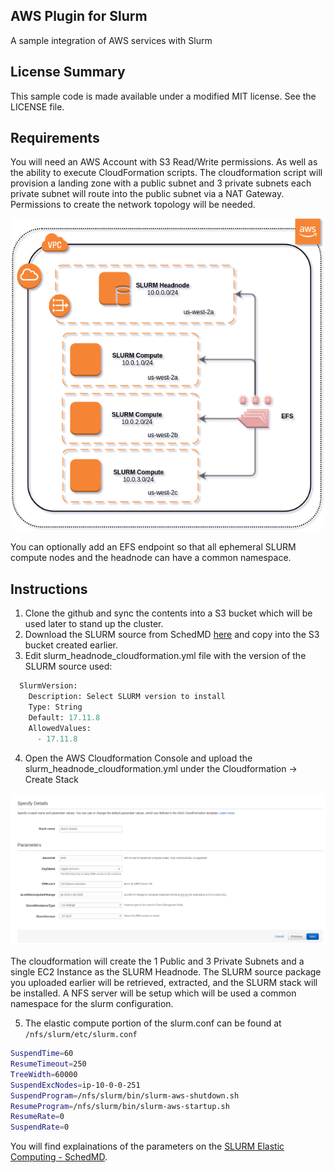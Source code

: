 ## AWS Plugin for Slurm

A sample integration of AWS services with Slurm

## License Summary

This sample code is made available under a modified MIT license. See the LICENSE file.

## Requirements

You will need an AWS Account with S3 Read/Write permissions. As well as the ability to execute CloudFormation scripts. The cloudformation script will provision a landing zone with a public subnet and 3 private subnets each private subnet will route into the public subnet via a NAT Gateway. Permissions to create the network topology will be needed.

<p align="center">
  <img src="/imgs/slurm-burst.png?raw=true" alt="SLURM Bursting Network" width="500" height="500"/>
</p>

You can optionally add an EFS endpoint so that all ephemeral SLURM compute nodes and the headnode can have a common namespace.

## Instructions

1) Clone the github and sync the contents into a S3 bucket which will be used later to stand up the cluster.
2) Download the SLURM source from SchedMD [here](https://www.schedmd.com/downloads.php) and copy into the S3 bucket created earlier.
3) Edit slurm_headnode_cloudformation.yml file with the version of the SLURM source used:

```python
  SlurmVersion:
    Description: Select SLURM version to install
    Type: String
    Default: 17.11.8
    AllowedValues:
      - 17.11.8
```

4) Open the AWS Cloudformation Console and upload the slurm_headnode_cloudformation.yml under the Cloudformation -> Create Stack

<p align="center">
  <img src="/imgs/slurm-cf.png?raw=true" alt="SLURM CloudFormation Template"/>
</p>

The cloudformation will create the 1 Public and 3 Private Subnets and a single EC2 Instance as the SLURM Headnode. The SLURM source package you uploaded earlier will be retrieved, extracted, and the SLURM stack will be installed. A NFS server will be setup which will be used a common namespace for the slurm configuration.

5) The elastic compute portion of the slurm.conf can be found at ```/nfs/slurm/etc/slurm.conf``` 

```bash
SuspendTime=60
ResumeTimeout=250
TreeWidth=60000
SuspendExcNodes=ip-10-0-0-251
SuspendProgram=/nfs/slurm/bin/slurm-aws-shutdown.sh
ResumeProgram=/nfs/slurm/bin/slurm-aws-startup.sh
ResumeRate=0
SuspendRate=0
```
You will find explainations of the parameters on the [SLURM Elastic Computing - SchedMD](https://slurm.schedmd.com/elastic_computing.html).